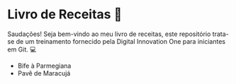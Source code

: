 # Livro de Receitas :champagne:

Saudações! Seja bem-vindo ao meu livro de receitas, este repositório trata-se de um treinamento fornecido pela Digital Innovation One para iniciantes em Git. :computer:

- Bife à Parmegiana
- Pavê de Maracujá